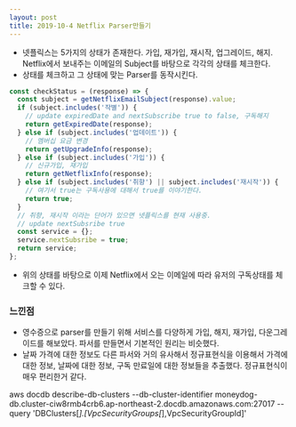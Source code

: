 ```yaml
---
layout: post
title: 2019-10-4 Netflix Parser만들기
---
```


- 넷플릭스는 5가지의 상태가 존재한다. 가입, 재가입, 재시작, 업그레이드, 해지. Netflix에서 보내주는 이메일의 Subject를 바탕으로 각각의 상태를 체크한다.
- 상태를 체크하고 그 상태에 맞는 Parser를 동작시킨다.

```javascript
const checkStatus = (response) => {
  const subject = getNetflixEmailSubject(response).value;
  if (subject.includes('작별')) {
    // update expiredDate and nextSubscribe true to false, 구독해지
    return getExpiredDate(response);
  } else if (subject.includes('업데이트')) {
    // 멤버십 요금 변경
    return getUpgradeInfo(response);
  } else if (subject.includes('가입')) {
    // 신규가입, 재가입
    return getNetflixInfo(response);
  } else if (subject.includes('취향') || subject.includes('재시작')) {
    // 여기서 true는 구독사용에 대해서 true를 이야기한다.
    return true;
  }
  // 취향, 재시작 이라는 단어가 있으면 넷플릭스를 현재 사용중.
  // update nextSubsribe true
  const service = {};
  service.nextSubsribe = true;
  return service;
};
```
- 위의 상태를 바탕으로 이제 Netflix에서 오는 이메일에 따라 유저의 구독상태를 체크할 수 있다.

### 느낀점

- 영수증으로 parser를 만들기 위해 서비스를 다양하게 가입, 해지, 재가입, 다운그레이드를 해보았다. 파서를 만들면서 기본적인 원리는 비슷했다.
- 날짜 가격에 대한 정보도 다른 파서와 거의 유사해서 정규표현식을 이용해서 가격에 대한 정보, 날짜에 대한 정보, 구독 만료일에 대한 정보들을 추출했다. 정규표현식이 매우 편리한거 같다.

aws docdb describe-db-clusters --db-cluster-identifier moneydog-db.cluster-ciw8rmb4crb6.ap-northeast-2.docdb.amazonaws.com:27017 --query 'DBClusters[*].[VpcSecurityGroups[*],VpcSecurityGroupId]'
